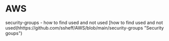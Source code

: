 # AWS

security-groups -  how to find used and not used
[how to find used and not used(hhttps://github.com/ssheff/AWS/blob/main/security-groups "Security goups")


